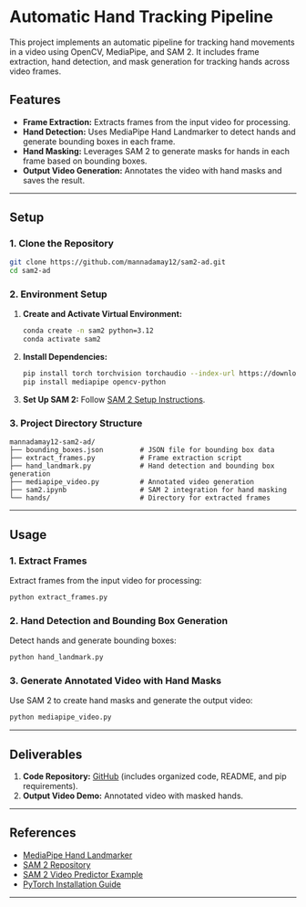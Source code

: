 # **Automatic Hand Tracking Pipeline**

This project implements an automatic pipeline for tracking hand movements in a video using OpenCV, MediaPipe, and SAM 2. It includes frame extraction, hand detection, and mask generation for tracking hands across video frames.

## **Features**
- **Frame Extraction:** Extracts frames from the input video for processing.
- **Hand Detection:** Uses MediaPipe Hand Landmarker to detect hands and generate bounding boxes in each frame.
- **Hand Masking:** Leverages SAM 2 to generate masks for hands in each frame based on bounding boxes.
- **Output Video Generation:** Annotates the video with hand masks and saves the result.

---

## **Setup**

### **1. Clone the Repository**
```bash
git clone https://github.com/mannadamay12/sam2-ad.git
cd sam2-ad
```

### **2. Environment Setup**
1. **Create and Activate Virtual Environment:**
   ```bash
   conda create -n sam2 python=3.12
   conda activate sam2
   ```
2. **Install Dependencies:**
   ```bash
   pip install torch torchvision torchaudio --index-url https://download.pytorch.org/whl/cu118
   pip install mediapipe opencv-python
   ```

3. **Set Up SAM 2:**
   Follow [SAM 2 Setup Instructions](https://github.com/facebookresearch/sam2).

### **3. Project Directory Structure**
```plaintext
mannadamay12-sam2-ad/
├── bounding_boxes.json         # JSON file for bounding box data
├── extract_frames.py           # Frame extraction script
├── hand_landmark.py            # Hand detection and bounding box generation
├── mediapipe_video.py          # Annotated video generation
├── sam2.ipynb                  # SAM 2 integration for hand masking
└── hands/                      # Directory for extracted frames
```

---

## **Usage**

### **1. Extract Frames**
Extract frames from the input video for processing:
```bash
python extract_frames.py
```

### **2. Hand Detection and Bounding Box Generation**
Detect hands and generate bounding boxes:
```bash
python hand_landmark.py
```

### **3. Generate Annotated Video with Hand Masks**
Use SAM 2 to create hand masks and generate the output video:
```bash
python mediapipe_video.py
```

---

## **Deliverables**
1. **Code Repository:** [GitHub](https://github.com/mannadamay12/hand-tracking-pipeline) (includes organized code, README, and pip requirements).
2. **Output Video Demo:** Annotated video with masked hands.

---

## **References**
- [MediaPipe Hand Landmarker](https://ai.google.dev/edge/mediapipe/solutions/vision/hand_landmarker)
- [SAM 2 Repository](https://github.com/facebookresearch/sam2)
- [SAM 2 Video Predictor Example](https://github.com/facebookresearch/sam2/blob/main/notebooks/video_predictor_example.ipynb)
- [PyTorch Installation Guide](https://pytorch.org/get-started/locally/)

---

